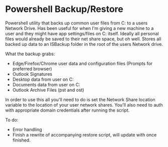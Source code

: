 # Powershell Backup/Restore
Powershell utility that backs up common user files from C: to a users Network Drive. Has been useful for when I'm giving a new machine to a user and they might have app settings/files on C: itself. Ideally all personal files would already be saved to their net share space, but oh well. Stores all backed up data to an ISBackup folder in the root of the users Network drive.
 
What the backup grabs:

- Edge/Firefox/Chrome user data and configuration files (Prompts for preferred browser)
- Outlook Signatures
- Desktop data from user on C:
- Documents data from user on C:
- Outlook Archive Files (pst and ost)

In order to use this all you'll need to do is set the Network Share location variable to the location of your user network shares. You'll also need to auth with appropriate domain credentials after running the script.

To do:
- Error handling
- Finish a rewrite of accompanying restore script, will update with once finished.


